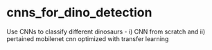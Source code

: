 # cnns_for_dino_detection
Use CNNs to classify different dinosaurs - i) CNN from scratch and ii) pertained mobilenet cnn optimized with transfer learning
